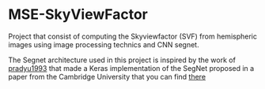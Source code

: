 # MSE-SkyViewFactor

Project that consist of computing the Skyviewfactor (SVF) from hemispheric images using image processing technics and CNN segnet.

The Segnet architecture used in this project is inspired by the work of [pradyu1993](https://github.com/pradyu1993/segnet) that made a Keras implementation of the SegNet proposed in a paper from the Cambridge University that you can find [there](http://arxiv.org/pdf/1511.00561v2.pdf) 

